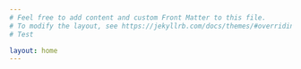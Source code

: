 ```yaml
---
# Feel free to add content and custom Front Matter to this file.
# To modify the layout, see https://jekyllrb.com/docs/themes/#overriding-theme-defaults
# Test

layout: home
---
```

